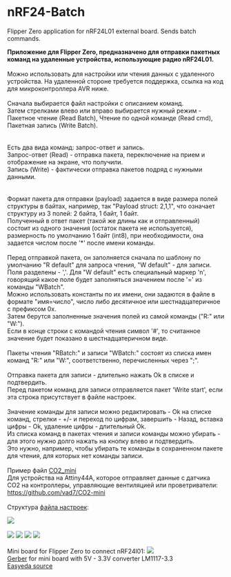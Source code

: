 # nRF24-Batch
Flipper Zero application for nRF24L01 external board. Sends batch commands.

<b>Приложение для Flipper Zero, предназначено для отправки пакетных команд на удаленные устройства, использующие радио nRF24L01.</b><br><br>
Можно использовать для настройки или чтения данных с удаленного устройства. На удаленной стороне требуется поддержка, ссылка на код для микроконтроллера AVR ниже.<br>
<br>
Сначала выбирается файл настройки с описанием команд.  
Затем стрелками влево или вправо выбирается нужный режим - Пакетное чтение (Read Batch), Чтение по одной команде (Read cmd), Пакетная запись (Write Batch).  
<br><br>
Есть два вида команд: запрос-ответ и запись.<br>
Запрос-ответ (Read) - отправка пакета, переключение на прием и отображение на экране, что получили.<br>
Запись (Write) - фактически отправка пакетов подряд с нужными данными.<br>
<br><br>
Формат пакета для отправки (payload) задается в виде размера полей структуры в байтах, например, так "Payload struct: 2,1,1", что означает структуру из 3 полей: 2 байта, 1 байт, 1 байт.<br>
Полученный в ответ пакет (такой же длины как и отправленный) состоит из одного значения (остаток пакета не используется), размерность по умолчанию 1 байт (int8), при необходимости, она задается числом после '*' после имени команды.<br><br>
Перед отправкой пакета, он заполняется сначала по шаблону по умолчанию "R default" для запроса чтения, "W default" - для записи.<br>
Поля разделены - ','. Для "W default" есть специальный маркер 'n', говорящий какое поле будет заполняться значением после '=' из команды "WBatch".<br>
Можно использовать константы по их имени, они задаются в файле в формате "имя=число", число либо десятичное или шестнадцатеричное с префиксом 0x.<br>
Затем берутся заполненные значения полей из самой команды ("R:" или "W:").<br>
Если в конце строки с командой чтения символ '#', то считанное значение будет показано в шестнадцатеричном виде.<br><br>
Пакеты чтения "RBatch:" и записи "WBatch:" состоят из списка имен команд "R:" или "W:", соответственно, перечисленных через ";".<br><br>
Отправка пакета для записи - длительно нажать Ok в списке и подтвердить.<br>
Перед пакетом команд для записи отправляется пакет 'Write start', если эта строка присутствует в файле настроек.<br><br>
Значение команды для записи можно редактировать - Ok на списке команд, стрелки - +/- и переход по цифрам, завершить - Назад, вставка цифры - Ok, удаление цифры - длительный Ok.<br>
Из списка команд в пакетах чтения и записи команды можно убирать - для этого нужно долго нажать на кнопку влево и подтвердить.<br>
Это нужно, например, чтобы убирать те команды в сохраненном пакете для чтения, для которых нет команды записи.<br>
<br>
Пример файл [CO2_mini](https://raw.githubusercontent.com/vad7/nRF24-Batch/main/Distr/nrf24batch/CO2_mini.txt)<br>
Для устройства на Attiny44A, которое отправляет данные с датчика CO2 на контроллеры, управляющие вентиляцией или проветриватели: https://github.com/vad7/CO2-mini
<br><br>
Структура [файла настроек](https://raw.githubusercontent.com/vad7/nRF24-Batch/main/descript.txt):  

<img src="https://raw.githubusercontent.com/vad7/nRF24-Batch/main/Pics/descript.png">
<br>
<br>
<img src="https://raw.githubusercontent.com/vad7/nRF24-Batch/main/Pics/Screenshot-1.png">
<img src="https://raw.githubusercontent.com/vad7/nRF24-Batch/main/Pics/Screenshot-2.png">
<img src="https://raw.githubusercontent.com/vad7/nRF24-Batch/main/Pics/Screenshot-3.png">
<img src="https://raw.githubusercontent.com/vad7/nRF24-Batch/main/Pics/Screenshot-4.png">
<br>
<br>
Mini board for Flipper Zero to connect nRF24l01:  
  
<img src="https://raw.githubusercontent.com/vad7/nrf24scan/master/scheme2.png">
<br>
<a href="https://raw.githubusercontent.com/vad7/nrf24scan/master/Gerber_PCB_Flipper%20Zero%20nRF24%20board%20mini_v1_0.zip">Gerber</a> for mini board with 5V - 3.3V converter LM1117-3.3<br>
<a href="https://oshwlab.com/vad7/flipper-zero-nrf24-board_copy">Easyeda source</a>
